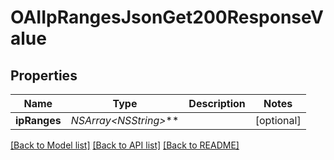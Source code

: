 # OAIIpRangesJsonGet200ResponseValue

## Properties
Name | Type | Description | Notes
------------ | ------------- | ------------- | -------------
**ipRanges** | **NSArray&lt;NSString*&gt;*** |  | [optional] 

[[Back to Model list]](../README.md#documentation-for-models) [[Back to API list]](../README.md#documentation-for-api-endpoints) [[Back to README]](../README.md)


